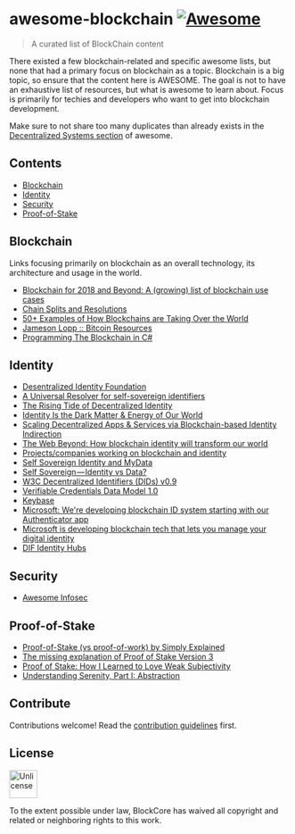 # awesome-blockchain [![Awesome](https://awesome.re/badge-flat2.svg)](https://awesome.re)

> A curated list of BlockChain content

There existed a few blockchain-related and specific awesome lists, but none that had a primary focus on blockchain as a topic. Blockchain is a big topic, so ensure that the content here is AWESOME. The goal is not to have an exhaustive list of resources, but what is awesome to learn about. Focus is primarily for techies and developers who want to get into blockchain development.

Make sure to not share too many duplicates than already exists in the [Decentralized Systems section](https://github.com/sindresorhus/awesome#decentralized-systems) of awesome.

## Contents

- [Blockchain](#blockchain)
- [Identity](#identity)
- [Security](#security)
- [Proof-of-Stake](#proof-of-stake)


## Blockchain

Links focusing primarily on blockchain as an overall technology, its architecture and usage in the world.

- [Blockchain for 2018 and Beyond: A (growing) list of blockchain use cases](https://medium.com/fluree/blockchain-for-2018-and-beyond-a-growing-list-of-blockchain-use-cases-37db7c19fb99)
- [Chain Splits and Resolutions](https://medium.com/@alpalpalp/chain-splits-and-resolutions-d3398bddf4ab)
- [50+ Examples of How Blockchains are Taking Over the World](https://medium.com/@matteozago/50-examples-of-how-blockchains-are-taking-over-the-world-4276bf488a4b)
- [Jameson Lopp :: Bitcoin Resources](http://lopp.net/bitcoin.html)
- [Programming The Blockchain in C#](https://programmingblockchain.gitbooks.io/programmingblockchain/content/)


## Identity

- [Desentralized Identity Foundation](http://identity.foundation/)
- [A Universal Resolver for self-sovereign identifiers](https://medium.com/decentralized-identity/a-universal-resolver-for-self-sovereign-identifiers-48e6b4a5cc3c)
- [The Rising Tide of Decentralized Identity](https://medium.com/decentralized-identity/the-rising-tide-of-decentralized-identity-2e163e4ec663)
- [Identity Is the Dark Matter & Energy of Our World](http://www.backalleycoder.com/2018/01/25/identity-is-the-dark-matter-energy-of-our-world/)
- [Scaling Decentralized Apps & Services via Blockchain-based Identity Indirection](http://www.backalleycoder.com/2016/07/12/scaling-decentralized-apps-services-via-blockchain-based-identity-indirection/)
- [The Web Beyond: How blockchain identity will transform our world](http://www.backalleycoder.com/2016/04/14/the-web-beyond-how-blockchain-identity-will-transform-our-world/)
- [Projects/companies working on blockchain and identity](https://github.com/peacekeeper/blockchain-identity)
- [Self Sovereign Identity and MyData](https://medium.com/@apoikola/self-sovereign-identity-and-mydata-e1f996a9451)
- [Self Sovereign — Identity vs Data?](https://stories.jolocom.com/self-sovereign-identity-vs-data-5abe5947a62)
- [W3C Decentralized Identifiers (DIDs) v0.9](https://w3c-ccg.github.io/did-spec/)
- [Verifiable Credentials Data Model 1.0](https://w3c.github.io/vc-data-model/)
- [Keybase](https://keybase.io/)
- [Microsoft: We're developing blockchain ID system starting with our Authenticator app](https://www.zdnet.com/article/microsoft-were-developing-blockchain-id-system-starting-with-our-authenticator-app/)
- [Microsoft is developing blockchain tech that lets you manage your digital identity](https://thenextweb.com/hardfork/2018/02/12/microsoft-digital-identity-blockchain)
- [DIF Identity Hubs](https://github.com/decentralized-identity/hubs/blob/master/explainer.md)


## Security

- [Awesome Infosec](https://github.com/onlurking/awesome-infosec)


## Proof-of-Stake

- [Proof-of-Stake (vs proof-of-work) by Simply Explained](https://www.youtube.com/watch?v=M3EFi_POhps)
- [The missing explanation of Proof of Stake Version 3](http://earlz.net/view/2017/07/27/1904/the-missing-explanation-of-proof-of-stake-version)
- [Proof of Stake: How I Learned to Love Weak Subjectivity](https://blog.ethereum.org/2014/11/25/proof-stake-learned-love-weak-subjectivity/)
- [Understanding Serenity, Part I: Abstraction](https://blog.ethereum.org/2015/12/24/understanding-serenity-part-i-abstraction/)


## Contribute

Contributions welcome! Read the [contribution guidelines](contributing.md) first.


## License

<a href="https://unlicense.org/">
<img src="https://upload.wikimedia.org/wikipedia/commons/6/62/PD-icon.svg" width="50px" alt="Unlicense"></a>

To the extent possible under law, BlockCore has waived all copyright and
related or neighboring rights to this work.
